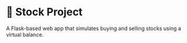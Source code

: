 # 🏦 Stock Project

A Flask-based web app that simulates buying and selling stocks using a virtual balance.
